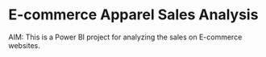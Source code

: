 # E-commerce Apparel Sales Analysis

AIM: This is a Power BI project for analyzing the sales on E-commerce websites.

